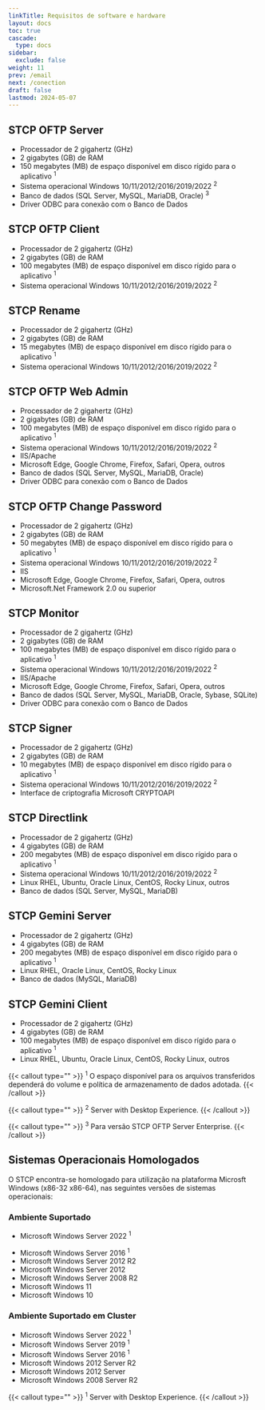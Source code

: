 ```yaml
---
linkTitle: Requisitos de software e hardware
layout: docs
toc: true
cascade:
  type: docs
sidebar:
  exclude: false
weight: 11
prev: /email
next: /conection
draft: false
lastmod: 2024-05-07
---
```

## STCP OFTP Server

- Processador de 2 gigahertz (GHz)
- 2 gigabytes (GB) de RAM
- 150 megabytes (MB) de espaço disponível em disco rígido para o aplicativo <sup>1</sup>
- Sistema operacional Windows 10/11/2012/2016/2019/2022 <sup>2</sup>
- Banco de dados (SQL Server, MySQL, MariaDB, Oracle) <sup>3</sup>
- Driver ODBC para conexão com o Banco de Dados

## STCP OFTP Client

- Processador de 2 gigahertz (GHz)
- 2 gigabytes (GB) de RAM
- 100 megabytes (MB) de espaço disponível em disco rígido para o aplicativo <sup>1</sup>
- Sistema operacional Windows 10/11/2012/2016/2019/2022 <sup>2</sup>

## STCP Rename

- Processador de 2 gigahertz (GHz)
- 2 gigabytes (GB) de RAM
- 15 megabytes (MB) de espaço disponível em disco rígido para o aplicativo <sup>1</sup>
- Sistema operacional Windows 10/11/2012/2016/2019/2022 <sup>2</sup>

## STCP OFTP Web Admin

- Processador de 2 gigahertz (GHz)
- 2 gigabytes (GB) de RAM
- 100 megabytes (MB) de espaço disponível em disco rígido para o aplicativo <sup>1</sup>
- Sistema operacional Windows 10/11/2012/2016/2019/2022 <sup>2</sup>
- IIS/Apache
- Microsoft Edge, Google Chrome, Firefox, Safari, Opera, outros
- Banco de dados (SQL Server, MySQL, MariaDB, Oracle)
- Driver ODBC para conexão com o Banco de Dados

## STCP OFTP Change Password

- Processador de 2 gigahertz (GHz)
- 2 gigabytes (GB) de RAM
- 50 megabytes (MB) de espaço disponível em disco rígido para o aplicativo <sup>1</sup>
- Sistema operacional Windows 10/11/2012/2016/2019/2022 <sup>2</sup>
- IIS
- Microsoft Edge, Google Chrome, Firefox, Safari, Opera, outros
- Microsoft.Net Framework 2.0 ou superior


## STCP Monitor

- Processador de 2 gigahertz (GHz)
- 2 gigabytes (GB) de RAM
- 100 megabytes (MB) de espaço disponível em disco rígido para o aplicativo <sup>1</sup>
- Sistema operacional Windows 10/11/2012/2016/2019/2022 <sup>2</sup>
- IIS/Apache
- Microsoft Edge, Google Chrome, Firefox, Safari, Opera, outros
- Banco de dados (SQL Server, MySQL, MariaDB, Oracle, Sybase, SQLite)
- Driver ODBC para conexão com o Banco de Dados


## STCP Signer

- Processador de 2 gigahertz (GHz)
- 2 gigabytes (GB) de RAM
- 10 megabytes (MB) de espaço disponível em disco rígido para o aplicativo <sup>1</sup>
- Sistema operacional Windows 10/11/2012/2016/2019/2022 <sup>2</sup>
- Interface de criptografia Microsoft CRYPTOAPI


## STCP Directlink

- Processador de 2 gigahertz (GHz)
- 4 gigabytes (GB) de RAM
- 200 megabytes (MB) de espaço disponível em disco rígido para o aplicativo <sup>1</sup>
- Sistema operacional Windows 10/11/2012/2016/2019/2022 <sup>2</sup>
- Linux RHEL, Ubuntu, Oracle Linux, CentOS, Rocky Linux, outros
- Banco de dados (SQL Server, MySQL, MariaDB)

## STCP Gemini Server

- Processador de 2 gigahertz (GHz)
- 4 gigabytes (GB) de RAM
- 200 megabytes (MB) de espaço disponível em disco rígido para o aplicativo <sup>1</sup>
- Linux RHEL, Oracle Linux, CentOS, Rocky Linux
- Banco de dados (MySQL, MariaDB)


## STCP Gemini Client

- Processador de 2 gigahertz (GHz)
- 4 gigabytes (GB) de RAM
- 100 megabytes (MB) de espaço disponível em disco rígido para o aplicativo <sup>1</sup>
- Linux RHEL, Ubuntu, Oracle Linux, CentOS, Rocky Linux, outros

{{< callout type="" >}}
  <sup>1</sup> O espaço disponível para os arquivos transferidos dependerá do volume e política de armazenamento de dados adotada.
{{< /callout >}}

{{< callout type="" >}}
  <sup>2</sup> Server with Desktop Experience.
{{< /callout >}}

{{< callout type="" >}}
  <sup>3</sup> Para versão STCP OFTP Server Enterprise.
{{< /callout >}}


## Sistemas Operacionais Homologados

O STCP encontra-se homologado para utilização na plataforma Microsft Windows (x86-32 x86-64), nas seguintes versões de sistemas operacionais:

### Ambiente Suportado

- Microsoft Windows Server 2022 <sup>1</sup>
<!-- - Microsoft Windows Server 2019 <sup>2</sup> -->
- Microsoft Windows Server 2016 <sup>1</sup>
- Microsoft Windows Server 2012 R2
- Microsoft Windows Server 2012
- Microsoft Windows Server 2008 R2
- Microsoft Windows 11
- Microsoft Windows 10

### Ambiente Suportado em Cluster

- Microsoft Windows Server 2022 <sup>1</sup>
- Microsoft Windows Server 2019 <sup>1</sup>
- Microsoft Windows Server 2016 <sup>1</sup>
- Microsoft Windows 2012 Server R2
- Microsoft Windows 2012 Server
- Microsoft Windows 2008 Server R2

{{< callout type="" >}}
  <sup>1</sup> Server with Desktop Experience.
{{< /callout >}}
